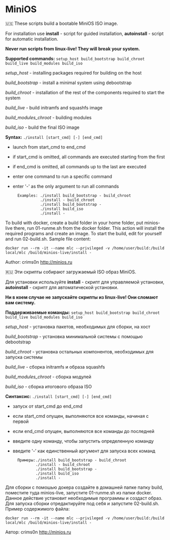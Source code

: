 # MiniOS

:us:
These scripts build a bootable MiniOS ISO image.

For installation use **install** - script for guided installation, **autoinstall** - script for automatic installation.

**Never run scripts from linux-live! They will break your system.**

**Supported commands:** `setup_host build_bootstrap build_chroot build_live build_modules build_iso`

*setup_host* - installing packages required for building on the host

*build_bootstrap* - install a minimal system using debootstrap

*build_chroot* - installation of the rest of the components required to start the system

*build_live* - build initramfs and squashfs image

*build_modules_chroot* - building modules

*build_iso* - build the final ISO image

**Syntax:** `./install [start_cmd] [-] [end_cmd]`
- launch from start_cmd to end_cmd
- if start_cmd is omitted, all commands are executed starting from the first
- if end_cmd is omitted, all commands up to the last are executed
- enter one command to run a specific command
- enter '-' as the only argument to run all commands

        Examples: ./install build_bootstrap - build_chroot
                  ./install - build_chroot
                  ./install build_bootstrap -
                  ./install build_iso
                  ./install -

To build with docker, create a build folder in your home folder, put minios-live there, run 01-runme.sh from the docker folder. This action will install the required programs and create an image. To start the build, edit for yourself and run 02-build.sh. Sample file content:

`docker run --rm -it --name mlc --privileged -v /home/user/build:/build local/mlc /build/minios-live/install -`

Author: crims0n <http://minios.ru>

:ru:
Эти скрипты собирают загружаемый ISO образ MiniOS.

Для установки используйте **install** - скрипт для управляемой установки, **autoinstall** - скрипт для автоматической установки.

**Ни в коем случае не запускайте скрипты из linux-live! Они сломают вам систему.**

**Поддерживаемые команды:** `setup_host build_bootstrap build_chroot build_live build_modules build_iso`

*setup_host* - установка пакетов, необходимых для сборки, на хост

*build_bootstrap* - установка минимальной системы с помощью debootstrap

*build_chroot* - установка остальных компонентов, необходимых для запуска системы

*build_live* - сборка initramfs и образа squashfs

*build_modules_chroot* - сборка модулей

*build_iso* - сборка итогового образа ISO

**Синтаксис:** `./install [start_cmd] [-] [end_cmd]`
- запуск от start_cmd до end_cmd
- если start_cmd опущен, выполняются все команды, начиная с первой
- если end_cmd опущен, выполняются все команды до последней
- введите одну команду, чтобы запустить определенную команду
- введите '-' как единственный аргумент для запуска всех команд

        Примеры:./install build_bootstrap - build_chroot
                ./install - build_chroot
                ./install build_bootstrap -
                ./install build_iso
                ./install -

Для сборки с помошью докера создайте в домашней папке папку build, поместите туда minios-live, запустите 01-runme.sh из папки docker. Данное действие установит необходимые программы и создаст образ. Для запуска сборки отредактируйте под себя и запустите 02-build.sh. Пример содержимого файла:

`docker run --rm -it --name mlc --privileged -v /home/user/build:/build local/mlc /build/minios-live/install -`

Автор: crims0n <http://minios.ru>